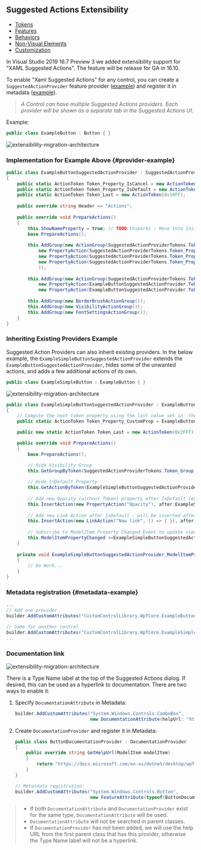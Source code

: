 ## Suggested Actions Extensibility

- [Tokens](./xaml-designer-suggested-actions-extensibility-tokens.md)
- [Features](./xaml-designer-suggested-actions-extensibility-features.md)
- [Behaviors](./xaml-designer-suggested-actions-extensibility-behaviors.md)
- [Non-Visual Elements](./xaml-designer-suggested-actions-extensibility-nonvisualelements.md)
- [Customization](./xaml-designer-suggested-actions-extensibility-customization.md)

In Visual Studio 2019 16.7 Preview 3 we added extensibility support for "XAML Suggested Actions". The feature will be release for GA in 16.10.
>
To enable "Xaml Suggested Actions" for any control, you can create a `SuggestedActionProvider` feature provider ([example](#provider-example)) and register it in metadata ([example](#metadata-example)).

>*A Control can have multiple Suggested Actions providers. Each provider will be shown as a separate tab in the Suggested Actions UI.*

Example:
```cs
public class ExampleButton : Button { }
```

![extensibility-migration-architecture](xaml-suggested-actions.png)

### Implementation for Example Above {#provider-example}
```CS
public class ExampleButtonSuggestedActionProvider : SuggestedActionProvider
{
    public static ActionToken Token_Property_IsCancel = new ActionToken(0x1001);
    public static ActionToken Token_Property_IsDefault = new ActionToken(0x1002);
    public static ActionToken Token_Last = new ActionToken(0x10FF);
    
    public override string Header => "Actions";
    
    public override void PrepareActions()
    {
        this.ShowNameProperty = true; // TODO thsparks : Move into Initialize()? Is it even necessary? Does it work here?
        base.PrepareActions();
        
        this.AddGroup(new ActionGroup(SuggestedActionProviderTokens.Token_Group_Common,
            new PropertyAction(SuggestedActionProviderTokens.Token_Property_Content, "Content"),
            new PropertyAction(SuggestedActionProviderTokens.Token_Property_Background, "Background"),
            new PropertyAction(SuggestedActionProviderTokens.Token_Property_IsEnabled, "IsEnabled")
            ));
        
        this.AddGroup(new ActionGroup(SuggestedActionProviderTokens.Token_Group_Specific,
            new PropertyAction(ExampleButtonSuggestedActionProvider.Token_Property_IsCancel,"IsCancel"),
            new PropertyAction(ExampleButtonSuggestedActionProvider.Token_Property_IsDefault,"IsDefault")));
        
        this.AddGroup(new BorderBrushActionGroup());
        this.AddGroup(new VisibilityActionGroup());
        this.AddGroup(new FontSettingsActionGroup());
    }
}
```
### Inheriting Existing Providers Example
Suggested Action Providers can also inherit existing providers. In the below example, the `ExampleSimpleButtonSuggestedActionProvider` extends the `ExampleButtonSuggestedActionProvider`, hides some of the unwanted actions, and adds a few additional actions of its own.

```cs
public class ExampleSimpleButton : ExampleButton { }
```

![extensibility-migration-architecture](xaml-suggested-actions-2.png)

```CS
public class ExampleSimpleButtonSuggestedActionProvider : ExampleButtonSuggestedActionProvider
{
    // Compute the next token property using the last value set in  the provider we're inheriting.
    public static ActionToken Token_Property_CustomProp = ExampleButtonSuggestedActionProviderToken_Last + 1;

    public new static ActionToken Token_Last = new ActionToken(0x2FFF);

    public override void PrepareActions()
    {
        base.PrepareActions();

        // Hide Visibility Group
        this.GetGroupByToken(SuggestedActionProviderTokens.Token_Group_VisibilitySettings).IsVisible =false;
        
        // Hide IsDefault Property
        this.GetActionByToken(ExampleSimpleButtonSuggestedActionProvider.Token_Property_IsDefault)IsVisible = false;
        
        // Add new Opacity (without Token) property after IsDefault (even if it was hidden before)
        this.InsertAction(new PropertyAction("Opacity"), after:ExampleSimpleButtonSuggestedActionProvider.Token_Property_IsDefault);
        
        // Add new Link Action after IsDefault - will be inserted after IsDefault, but before Opacity
        this.InsertAction(new LinkAction("New link", () => { }), after:ExampleSimpleButtonSuggestedActionProvider.Token_Property_IsDefault);
        
        // Subscribe to ModelItem Property Changed Event to update view if needed
        this.ModelItemPropertyChanged +=ExampleSimpleButtonSuggestedActionProvider_ModelItemPropertyChanged;
    }
    
    private void ExampleSimpleButtonSuggestedActionProvider_ModelItemPropertyChanged(object sender,PropertyChangedEventArgs e)
    {
        // Do Work...
    }
}
```

### Metadata registration  {#metadata-example}
```CS
...
// Add one provider
builder.AddCustomAttributes("CustomControlLibrary.WpfCore.ExampleButton", new FeatureAttribute(typeof(ExampleButtonSuggestedActionProvider)));

// Same for another control
builder.AddCustomAttributes("CustomControlLibrary.WpfCore.ExampleSimpleButton", new FeatureAttribute(typeof(ExampleSimpleButtonSuggestedActionProvider)));
...
```

### Documentation link
![extensibility-migration-architecture](xaml-suggested-actions-documentation.png)

There is a Type Name label at the top of the Suggested Actions dialog.
If desired, this can be used as a hyperlink to documentation. There are two ways to enable it:

1. Specify `DocumentationAttribute` in Metadata:

   ```csharp
   builder.AddCustomAttributes("System.Windows.Controls.ComboBox", 
                               new DocumentationAttribute(helpUrl: "https://docs.microsoft.com/en-us/dotnet/api/system.windows.controls.combobox"));
   ```

2. Create `DocumentationProvider` and register it in Metadata:

   ```csharp
   public class ButtonDocumentationProvider : DocumentationProvider
   {
       public override string GetHelpUrl(ModelItem modelItem)
       {
           return "https://docs.microsoft.com/en-us/dotnet/desktop/wpf/controls/button";
       }
   }
   
   // Metatdata registration:
   builder.AddCustomAttributes("System.Windows.Controls.Button",
                               new FeatureAttribute(typeof(ButtonDocumentationProvider));
   ```

   

>- If both `DocumentationAttribute`  and `DocumentationProvider` exist for the same type, `DocumentationAttribute`  will be used.
>- `DocumentationAttribute`  will not be searched in parent classes.
>- If `DocumentationProvider` has not been added, we will use the help URL from the first parent class that has this provider, otherwise the Type Name label will not be a hyperlink.